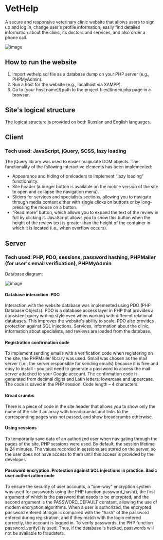 # VetHelp
A secure and responsive veterinary clinic website that allows users to sign up and log in, change user's profile information, easily find detailed information about the clinic, its doctors and services, and also order a phone call.

![image](https://github.com/MarkIzraylev/vethelp/assets/68638924/a81cea73-205e-4452-b8e1-c3698f6fadce)

## How to run the website
1. Import vethelp.sql file as a database dump on your PHP server (e.g., PHPMyAdmin).
2. Run a host for the website (e.g., localhost via XAMPP).
3. Go to [your host name]/[path to the project files]/index.php page in a browser.

## Site's logical structure
[The logical structure](img/logical_structure.png) is provided on both Russian and English languages.

## Client
### Tech used: JavaScript, jQuery, SCSS, lazy loading

The jQuery library was used to easier maipulate DOM objects. The functionality of the following interactive elements has been implemented:
* Appearance and hiding of preloaders to implement “lazy loading” functionality.
* Site header (a burger button is available on the mobile version of the site to open and collapse the navigation menu).
* Sliders for services and specialists sections, allowing you to navigate through media content either with single clicks on buttons or by long-pressing the mouse on a button.
* “Read more” button, which allows you to expand the text of the review in full by clicking it. JavaScript allows you to show this button when the height of the review text is greater than the height of the container in which it is located (i.e., when overflow occurs).

## Server
### Tech used: PHP, PDO, sessions, password hashing, PHPMailer (for user's email verification), PHPMyAdmin
Database diagram:

![image](https://github.com/MarkIzraylev/vethelp/assets/68638924/5164a420-b62a-412f-8762-092e8c41eacd)

#### Database interaction. PDO
Interaction with the website database was implemented using PDO (PHP Database Objects). PDO is a database access layer in PHP that provides a consistent query writing style even when working with different relational databases. This improves the website's ability to scale. PDO also provides protection against SQL injections. Services, information about the clinic, information about specialists, and reviews are loaded from the database.

#### Registration confirmation code
To implement sending emails with a verification code when registering on the site, the PHPMailer library was used. Gmail was chosen as the mail server (i.e., the server responsible for sending emails) because it is free and easy to install - you just need to generate a password to access the mail server attached to your Google account. The confirmation code is generated from decimal digits and Latin letters: lowercase and uppercase. The code is saved in the PHP session. Code length – 4 characters.

#### Bread crumbs
There is a piece of code in the site header that allows you to show only the name of the site if an array with breadcrumbs and links to the corresponding pages was not passed, and show breadcrumbs otherwise.

#### Using sessions
To temporarily save data of an authorized user when navigating through the pages of the site, PHP sessions were used. By default, the session lifetime is 24 minutes. The values ​​recorded in sessions are stored on the server, so the user does not have access to them until this access is provided by the developer.

#### Password encryption. Protection against SQL injections in practice. Basic user authorization code
To ensure the security of user accounts, a “one-way” encryption system was used for passwords using the PHP function password_hash(), the first argument of which is the password that needs to be encrypted, and the second argument is the PASSWORD_DEFAULT constant, allowing the use of modern encryption algorithms. When a user is authorized, the encrypted password entered at login is compared with the “hash” of the password entered during registration, and if they match with the login entered correctly, the account is logged in. To verify passwords, the PHP function password_verify() is used. Thus, if the database is hacked, passwords will not be available to fraudsters.
